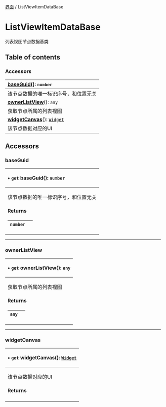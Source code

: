 [界面](../groups/界面.界面.md) / ListViewItemDataBase

# ListViewItemDataBase <Badge type="tip" text="Class" /> <Score text="ListViewItemDataBase" />

列表视图节点数据基类

## Table of contents

### Accessors <Score text="Accessors" /> 
| **[baseGuid](mw.ListViewItemDataBase.md#baseguid)**(): `number` <Badge type="tip" text="client" />  |
| :-----|
| 该节点数据的唯一标识序号，和位置无关|
| **[ownerListView](mw.ListViewItemDataBase.md#ownerlistview)**(): `any`  |
| 获取节点所属的列表视图|
| **[widgetCanvas](mw.ListViewItemDataBase.md#widgetcanvas)**(): [`Widget`](mw.Widget.md) <Badge type="tip" text="client" />  |
| 该节点数据对应的UI|

## Accessors

### baseGuid <Score text="baseGuid" /> 

<table class="get-set-table">
<thead><tr>
<th style="text-align: left">

• `get` **baseGuid**(): `number` <Badge type="tip" text="client" />

</th>
</tr></thead>
<tbody><tr>
<td style="text-align: left">


该节点数据的唯一标识序号，和位置无关

#### Returns

| `number` |  |
| :------ | :------ |

</td>
</tr></tbody>
</table>

___

### ownerListView <Score text="ownerListView" /> 

<table class="get-set-table">
<thead><tr>
<th style="text-align: left">

• `get` **ownerListView**(): `any`

</th>
</tr></thead>
<tbody><tr>
<td style="text-align: left">


获取节点所属的列表视图

#### Returns

| `any` |  |
| :------ | :------ |

</td>
</tr></tbody>
</table>

___

### widgetCanvas <Score text="widgetCanvas" /> 

<table class="get-set-table">
<thead><tr>
<th style="text-align: left">

• `get` **widgetCanvas**(): [`Widget`](mw.Widget.md) <Badge type="tip" text="client" />

</th>
</tr></thead>
<tbody><tr>
<td style="text-align: left">


该节点数据对应的UI

#### Returns


</td>
</tr></tbody>
</table>

